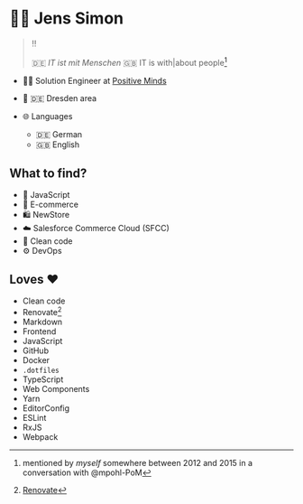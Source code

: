 # :bowing_man: Jens Simon

> :bangbang:
> 
> :de: *IT ist mit Menschen*
> :gb: IT is with|about people[^1]

- :man_technologist: Solution Engineer at [Positive Minds](https://github.com/Positive-Minds/)
- :round_pushpin: :de: Dresden area

- :globe_with_meridians: Languages
  - :de: German
  - :gb: English

## What to find?

- :love_you_gesture: JavaScript
- :shopping_cart: E-commerce
- :shopping: NewStore
- :cloud: Salesforce Commerce Cloud (SFCC)
- :broom: Clean code
- :gear: DevOps

## Loves :heart:

- Clean code
- Renovate[^2]
- Markdown
- Frontend
- JavaScript
- GitHub
- Docker
- `.dotfiles`
- TypeScript
- Web Components
- Yarn
- EditorConfig
- ESLint
- RxJS
- Webpack

[^1]: mentioned by *myself* somewhere between 2012 and 2015 in a conversation with @mpohl-PoM
[^2]: [Renovate](https://github.com/marketplace/renovate)

<!--
**jenssimon/jenssimon** is a ✨ _special_ ✨ repository because its `README.md` (this file) appears on your GitHub profile.

Here are some ideas to get you started:

- 🔭 I’m currently working on ...
- 🌱 I’m currently learning ...
- 👯 I’m looking to collaborate on ...
- 🤔 I’m looking for help with ...
- 💬 Ask me about ...
- 📫 How to reach me: ...
- 😄 Pronouns: ...
- ⚡ Fun fact: ...
-->
